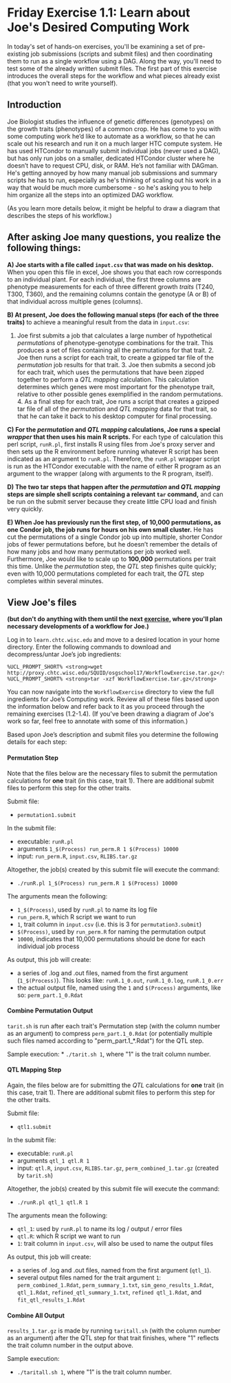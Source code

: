<style type="text/css"> pre em { font-style: normal; background-color: yellow; } pre strong { font-style: normal; font-weight: bold; color: \#008; } </style>

Friday Exercise 1.1: Learn about Joe's Desired Computing Work
=============================================================

In today's set of hands-on exercises, you'll be examining a set of pre-existing job submissions (scripts and submit files) and then coordinating them to run as a single workflow using a DAG. Along the way, you'll need to test some of the already written submit files. The first part of this exercise introduces the overall steps for the workflow and what pieces already exist (that you won't need to write yourself).

Introduction
------------

Joe Biologist studies the influence of genetic differences (genotypes) on the growth traits (phenotypes) of a common crop. He has come to you with some computing work he’d like to automate as a workflow, so that he can scale out his research and run it on a much larger HTC compute system. He has used HTCondor to manually submit individual jobs (never used a DAG), but has only run jobs on a smaller, dedicated HTCondor cluster where he doesn’t have to request CPU, disk, or RAM. He’s not familiar with DAGman. He's getting annoyed by how many manual job submissions and summary scripts he has to run, especially as he's thinking of scaling out his work in a way that would be much more cumbersome - so he's asking you to help him organize all the steps into an optimized DAG workflow.

(As you learn more details below, it might be helpful to draw a diagram that describes the steps of his workflow.)

After asking Joe many questions, you realize the following things:
------------------------------------------------------------------

**A) Joe starts with a file called `input.csv` that was made on his desktop.** When you open this file in excel, Joe shows you that each row corresponds to an individual plant. For each individual, the first three columns are phenotype measurements for each of three different growth *traits* (T240, T300, T360), and the remaining columns contain the genotype (A or B) of that individual across multiple genes (columns).

**B) At present, Joe does the following manual steps (for each of the three traits)** to achieve a meaningful result from the data in `input.csv`:

1.  Joe first submits a job that calculates a large number of hypothetical *permutations* of phenotype-genotype combinations for the trait. This produces a set of files containing all the permutations for that trait. 2. Joe then runs a script for each trait, to create a gzipped tar file of the *permutation* job results for that trait. 3. Joe then submits a second job for each trait, which uses the permutations that have been zipped together to perform a *QTL mapping* calculation. This calculation determines which genes were most important for the phenotype trait, relative to other possible genes exemplified in the random permutations. 4. As a final step for each trait, Joe runs a script that creates a gzipped tar file of all of the *permutation* and *QTL mapping* data for that trait, so that he can take it back to his desktop computer for final processing.

**C) For the *permutation* and *QTL mapping* calculations, Joe runs a special *wrapper* that then uses his main R scripts.** For each type of calculation this perl script, `runR.pl`, first installs R using files from Joe's proxy server and then sets up the R environment before running whatever R script has been indicated as an argument to `runR.pl`. Therefore, the `runR.pl` wrapper script is run as the HTCondor executable with the name of either R program as an argument to the wrapper (along with arguments to the R program, itself).

**D) The two tar steps that happen after the *permutation* and *QTL mapping* steps are simple shell scripts containing a relevant `tar` command,** and can be run on the submit server because they create little CPU load and finish very quickly.

**E) When Joe has previously run the first step, of 10,000 permutations, as one Condor job, the job runs for hours on his own small cluster.** He has cut the permutations of a single Condor job up into multiple, shorter Condor jobs of fewer permutations before, but he doesn’t remember the details of how many jobs and how many permutations per job worked well. Furthermore, Joe would like to scale up to **100,000** permutations per trait this time. Unlike the *permutation* step, the *QTL* step finishes quite quickly; even with 10,000 permutations completed for each trait, the *QTL* step completes within several minutes.

View Joe's files
----------------

**(but don't do anything with them until the next [exercise](part1-ex2-plan-workflow.md), where you'll plan necessary developments of a workflow for Joe.)**

Log in to `learn.chtc.wisc.edu` and move to a desired location in your home directory. Enter the following commands to download and decompress/untar Joe’s job ingredients:

``` console
%UCL_PROMPT_SHORT% <strong>wget http://proxy.chtc.wisc.edu/SQUID/osgschool17/WorkflowExercise.tar.gz</strong>
%UCL_PROMPT_SHORT% <strong>tar -xzf WorkflowExercise.tar.gz</strong>
```

You can now navigate into the `WorkflowExercise` directory to view the full ingredients for Joe’s Computing work. Review all of these files based upon the information below and refer back to it as you proceed through the remaining exercises (1.2-1.4). (If you've been drawing a diagram of Joe's work so far, feel free to annotate with some of this information.)

Based upon Joe’s description and submit files you determine the following details for each step:

#### **Permutation Step**

Note that the files below are the necessary files to submit the permutation calculations for **one** trait (in this case, trait 1). There are additional submit files to perform this step for the other traits.

Submit file:

-   `permutation1.submit`

In the submit file:

-   executable: `runR.pl`
-   arguments `1_$(Process) run_perm.R 1 $(Process) 10000`
-   input: `run_perm.R`, `input.csv`, `RLIBS.tar.gz`

Altogether, the job(s) created by this submit file will execute the command:

-   `./runR.pl 1_$(Process) run_perm.R 1 $(Process) 10000`

The arguments mean the following:

-   `1_$(Process)`, used by `runR.pl` to name its log file
-   `run_perm.R`, which R script we want to run
-   `1`, trait column in `input.csv` (i.e. this is 3 for `permutation3.submit`)
-   `$(Process)`, used by `run_perm.R` for naming the permutation output
-   `10000`, indicates that 10,000 permutations should be done for each individual job process

As output, this job will create:

-   a series of .log and .out files, named from the first argument (`1_$(Process)`). This looks like: `runR.1_0.out`, `runR.1_0.log`, `runR.1_0.err`
-   the actual output file, named using the `1` and `$(Process)` arguments, like so: `perm_part.1_0.Rdat`

#### **Combine Permutation Output**

`tarit.sh` is run after each trait's Permutation step (with the column number as an argument) to compress `perm_part.1_0.Rdat` (or potentially multiple such files named according to "perm\_part.1\_\*.Rdat") for the QTL step.

Sample execution: \* `./tarit.sh 1`, where "1" is the trait column number.

#### **QTL Mapping Step**

Again, the files below are for submitting the *QTL* calculations for **one** trait (in this case, trait 1). There are additional submit files to perform this step for the other traits.

Submit file:

-   `qtl1.submit`

In the submit file:

-   executable: `runR.pl`
-   arguments `qtl_1 qtl.R 1`
-   input: `qtl.R`, `input.csv`, `RLIBS.tar.gz`, `perm_combined_1.tar.gz` (created by `tarit.sh`)

Altogether, the job(s) created by this submit file will execute the command:

-   `./runR.pl qtl_1 qtl.R 1`

The arguments mean the following:

-   `qtl_1`: used by `runR.pl` to name its log / output / error files
-   `qtl.R`: which R script we want to run
-   `1`: trait column in `input.csv`, will also be used to name the output files

As output, this job will create:

-   a series of .log and .out files, named from the first argument (`qtl_1`).
-   several output files named for the trait argument `1`: `perm_combined_1.Rdat`, `perm_summary_1.txt`, `sim_geno_results_1.Rdat`, `qtl_1.Rdat`, `refined_qtl_summary_1.txt`, `refined qtl_1.Rdat`, and `fit_qtl_results_1.Rdat`

#### **Combine All Output**

`results_1.tar.gz` is made by running `taritall.sh` (with the column number as an argument) after the QTL step for that trait finishes, where "1" reflects the trait column number in the output above.

Sample execution:

-   `./taritall.sh 1`, where "1" is the trait column number.


